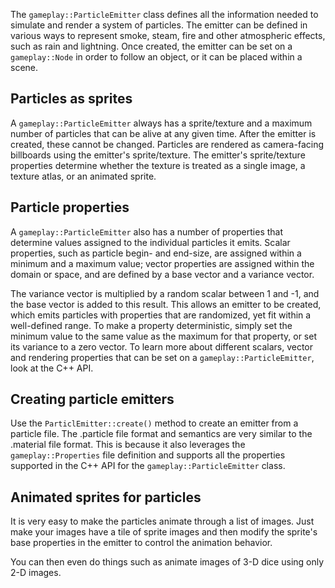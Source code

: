 The `gameplay::ParticleEmitter` class defines all the information needed to simulate and render a system of particles. The emitter can be defined in various ways to represent smoke, steam, fire and other atmospheric effects, such as rain and lightning. Once created, the emitter can be set on a `gameplay::Node` in order to follow an object, or it can be placed within a scene.
## Particles as sprites

A `gameplay::ParticleEmitter` always has a sprite/texture and a maximum number of particles that can be alive at any given time. After the emitter is created, these cannot be changed. Particles are rendered as camera-facing billboards using the emitter's sprite/texture. The emitter's sprite/texture properties determine whether the texture is treated as a single image, a texture atlas, or an animated sprite.

## Particle properties

A `gameplay::ParticleEmitter` also has a number of properties that determine values assigned to the individual particles it emits. Scalar properties, such as particle begin- and end-size, are assigned within a minimum and a maximum value; vector properties are assigned within the domain or space, and are defined by a base vector and a variance vector.

 

The variance vector is multiplied by a random scalar between 1 and -1, and the base vector is added to this result. This allows an emitter to be created, which emits particles with properties that are randomized, yet fit within a well-defined range. To make a property deterministic, simply set the minimum value to the same value as the maximum for that property, or set its variance to a zero vector. To learn more about different scalars, vector and rendering properties that can be set on a `gameplay::ParticleEmitter`, look at the C++ API.

## Creating particle emitters

Use the `ParticlEmitter::create()` method to create an emitter from a particle file. The .particle file format and semantics are very similar to the .material file format. This is because it also leverages the `gameplay::Properties` file definition and supports all the properties supported in the C++ API for the `gameplay::ParticleEmitter` class.

## Animated sprites for particles

It is very easy to make the particles animate through a list of images. Just make your images have a tile of sprite images and then modify the sprite's base properties in the emitter to control the animation behavior.

You can then even do things such as animate images of 3-D dice using only 2-D images.
